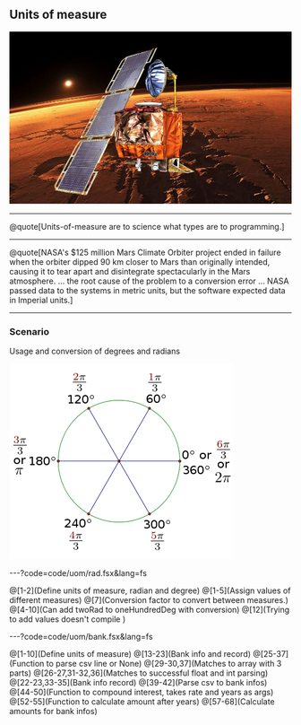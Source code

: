 
## Units of measure

![MarsRover](assets/marsRover.jpg)

---

@quote[Units-of-measure are to science what types are to programming.]

---

@quote[NASA's $125 million Mars Climate Orbiter project ended in failure when the orbiter dipped 90 km closer to Mars than originally intended, causing it to tear apart and disintegrate spectacularly in the Mars atmosphere. ... the root cause of the problem to a conversion error ... NASA passed data to the systems in metric units, but the software expected data in Imperial units.]

--- 

### Scenario

Usage and conversion of degrees and radians

![Radians](assets/rads.png)


---?code=code/uom/rad.fsx&lang=fs

@[1-2](Define units of measure, radian and degree)
@[1-5](Assign values of different measures)
@[7](Conversion factor to convert between measures.)
@[4-10](Can add twoRad to oneHundredDeg with conversion)
@[12](Trying to add values doesn't compile )

---?code=code/uom/bank.fsx&lang=fs

@[1-10](Define units of measure)
@[13-23](Bank info and record)
@[25-37](Function to parse csv line or None)
@[29-30,37](Matches to array with 3 parts)
@[26-27,31-32,36](Matches to successful float and int parsing)
@[22-23,33-35](Bank info record)
@[39-42](Parse csv to bank infos)
@[44-50](Function to compound interest, takes rate and years as args)
@[52-55](Function to calculate amount after years)
@[57-68](Calculate amounts for bank infos)

